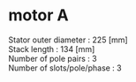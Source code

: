# motor A
Stator outer diameter : 225 [mm]  
Stack length : 134 [mm]  
Number of pole pairs : 3  
Number of slots/pole/phase : 3  

